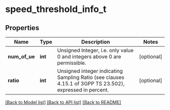 # speed_threshold_info_t

## Properties
Name | Type | Description | Notes
------------ | ------------- | ------------- | -------------
**num_of_ue** | **int** | Unsigned Integer, i.e. only value 0 and integers above 0 are permissible. | [optional] 
**ratio** | **int** | Unsigned integer indicating Sampling Ratio (see clauses 4.15.1 of 3GPP TS 23.502), expressed in percent.   | [optional] 

[[Back to Model list]](../README.md#documentation-for-models) [[Back to API list]](../README.md#documentation-for-api-endpoints) [[Back to README]](../README.md)


